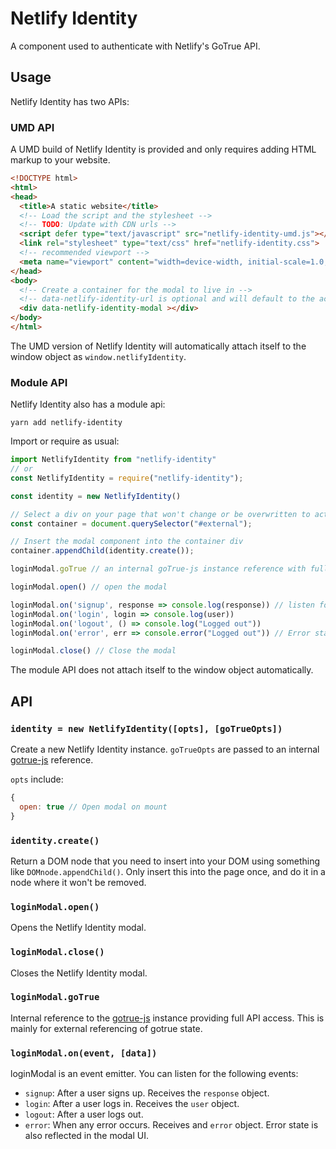 # Netlify Identity

A component used to authenticate with Netlify's GoTrue API.

## Usage

Netlify Identity has two APIs:

### UMD API

A UMD build of Netlify Identity is provided and only requires adding HTML markup to your website.

```html
<!DOCTYPE html>
<html>
<head>
  <title>A static website</title>
  <!-- Load the script and the stylesheet -->
  <!-- TODO: Update with CDN urls -->
  <script defer type="text/javascript" src="netlify-identity-umd.js"></script>
  <link rel="stylesheet" type="text/css" href="netlify-identity.css">
  <!-- recommended viewport -->
  <meta name="viewport" content="width=device-width, initial-scale=1.0, maximum-scale=1">
</head>
<body>
  <!-- Create a container for the modal to live in -->
  <!-- data-netlify-identity-url is optional and will default to the active domain-->
  <div data-netlify-identity-modal ></div>
</body>
</html>
```

The UMD version of Netlify Identity will automatically attach itself to the window object as `window.netlifyIdentity`.

### Module API

Netlify Identity also has a module api:

```
yarn add netlify-identity
```

Import or require as usual:

```js
import NetlifyIdentity from "netlify-identity"
// or
const NetlifyIdentity = require("netlify-identity");

const identity = new NetlifyIdentity()

// Select a div on your page that won't change or be overwritten to act as a container
const container = document.querySelector("#external");

// Insert the modal component into the container div
container.appendChild(identity.create());

loginModal.goTrue // an internal goTrue-js instance reference with full API access

loginModal.open() // open the modal

loginModal.on('signup', response => console.log(response)) // listen for important events to read from the goTrue state
loginModal.on('login', login => console.log(user))
loginModal.on('logout', () => console.log("Logged out"))
loginModal.on('error', err => console.error("Logged out")) // Error state will be displayed in modal as well

loginModal.close() // Close the modal
```

The module API does not attach itself to the window object automatically.

## API

### `identity = new NetlifyIdentity([opts], [goTrueOpts])`
Create a new Netlify Identity instance. `goTrueOpts` are passed to an internal [gotrue-js][gt] reference.

`opts` include:

```js
{
  open: true // Open modal on mount
}
```

### `identity.create()`
Return a DOM node that you need to insert into your DOM using something like `DOMnode.appendChild()`.  Only insert this into the page once, and do it in a node where it won't be removed.

### `loginModal.open()`
Opens the Netlify Identity modal.  

### `loginModal.close()`
Closes the Netlify Identity modal.

### `loginModal.goTrue`
Internal reference to the [gotrue-js][gt] instance providing full API access.  This is mainly for external referencing of gotrue state.

### `loginModal.on(event, [data])`

loginModal is an event emitter.  You can listen for the following events:

- `signup`: After a user signs up.  Receives the `response` object.
- `login`: After a user logs in.  Receives the `user` object.
- `logout`: After a user logs out.
- `error`: When any error occurs.  Receives and `error` object.  Error state is also reflected in the modal UI.

[gt]: https://github.com/netlify/gotrue-js
